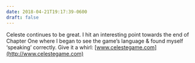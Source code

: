 ```yaml
---
date: 2018-04-21T19:17:39-0600
draft: false
---
```




Celeste continues to be great. I hit an interesting point towards the end of Chapter One where I began to see the game’s language & found myself ‘speaking’ correctly. Give it a whirl: [www.celestegame.com](http://www.celestegame.com)



